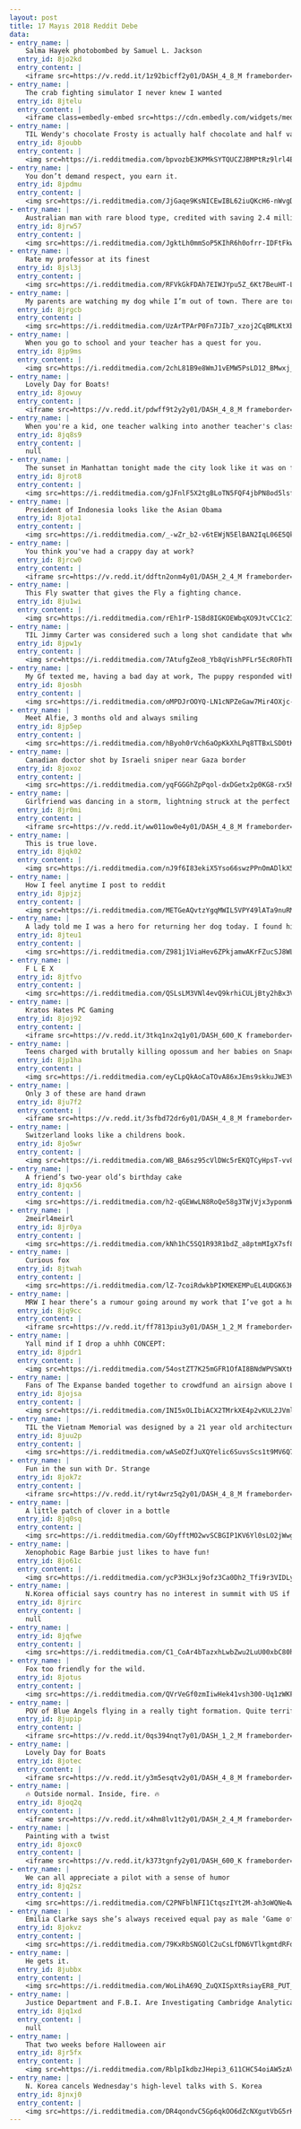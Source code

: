 ```yaml
---
layout: post
title: 17 Mayıs 2018 Reddit Debe
data:
- entry_name: |
    Salma Hayek photobombed by Samuel L. Jackson
  entry_id: 8jo2kd
  entry_content: |
    <iframe src=https://v.redd.it/1z92bicff2y01/DASH_4_8_M frameborder=0></iframe>
- entry_name: |
    The crab fighting simulator I never knew I wanted
  entry_id: 8jtelu
  entry_content: |
    <iframe class=embedly-embed src=https://cdn.embedly.com/widgets/media.html?src=https%3A%2F%2Fgfycat.com%2Fifr%2FTautWickedDaddylonglegs&url=https%3A%2F%2Fgfycat.com%2FTautWickedDaddylonglegs&image=https%3A%2F%2Fthumbs.gfycat.com%2FTautWickedDaddylonglegs-size_restricted.gif&key=522baf40bd3911e08d854040d3dc5c07&type=text%2Fhtml&schema=gfycat width=600 height=338 scrolling=no frameborder=0 allowfullscreen></iframe>
- entry_name: |
    TIL Wendy's chocolate Frosty is actually half chocolate and half vanilla because owner Dave Thomas thought full chocolate would be too overpowering a flavor paired with their burger and fries meal.
  entry_id: 8joubb
  entry_content: |
    <img src=https://i.redditmedia.com/bpvozbE3KPMkSYTQUCZJBMPtRz9lrl4E2r1cjis-Zco.jpg?s=c584cce4627782e28252b676ddd094be frameborder=0>
- entry_name: |
    You don’t demand respect, you earn it.
  entry_id: 8jpdmu
  entry_content: |
    <img src=https://i.redditmedia.com/JjGaqe9KsNICEwIBL62iuQKcH6-nWvgDpDVIiGPnu60.jpg?s=47029f9d53eba16decaa738176c45264 frameborder=0>
- entry_name: |
    Australian man with rare blood type, credited with saving 2.4 million babies, donates blood for the last time
  entry_id: 8jrw57
  entry_content: |
    <img src=https://i.redditmedia.com/JgktLh0mmSoP5KIhR6h0ofrr-IDFtFkwGrtHBQtu3i0.jpg?s=f637119b71d05f3b105a888c3a54e51b frameborder=0>
- entry_name: |
    Rate my professor at its finest
  entry_id: 8jsl3j
  entry_content: |
    <img src=https://i.redditmedia.com/RFVkGkFDAh7EIWJYpu5Z_6Kt7BeuHT-LPmYMT7rNIW8.jpg?s=a5d63680bdb12e5f49399125bdaef757 frameborder=0>
- entry_name: |
    My parents are watching my dog while I’m out of town. There are tornado warnings and my dad sent me this pic to let me know my dog will be safe.
  entry_id: 8jrgcb
  entry_content: |
    <img src=https://i.redditmedia.com/UzArTPArP0Fn7JIb7_xzoj2CqBMLKtXbdz6JhNyb4LE.jpg?s=59184ae8607f255a6160606b54bb5d99 frameborder=0>
- entry_name: |
    When you go to school and your teacher has a quest for you.
  entry_id: 8jp9ms
  entry_content: |
    <img src=https://i.redditmedia.com/2chL81B9e8WmJ1vEMW5PsLD12_BMwxj_9jQ_uTJ3Ovk.jpg?s=0bfb418a2d46a65c24a6c21692989ca9 frameborder=0>
- entry_name: |
    Lovely Day for Boats!
  entry_id: 8jowuy
  entry_content: |
    <iframe src=https://v.redd.it/pdwff9t2y2y01/DASH_4_8_M frameborder=0></iframe>
- entry_name: |
    When you're a kid, one teacher walking into another teacher's classroom is the biggest crossover event reality has to offer
  entry_id: 8jq8s9
  entry_content: |
    null
- entry_name: |
    The sunset in Manhattan tonight made the city look like it was on fire
  entry_id: 8jrot8
  entry_content: |
    <img src=https://i.redditmedia.com/gJFnlF5X2tgBLoTN5FQF4jbPN8od5lsfpH_gg4Ib0v0.jpg?s=c3ed99acd28afad247dce7163eb90719 frameborder=0>
- entry_name: |
    President of Indonesia looks like the Asian Obama
  entry_id: 8jota1
  entry_content: |
    <img src=https://i.redditmedia.com/_-wZr_b2-v6tEWjN5ElBAN2IqL06E5QkCjUVYrXOjL0.jpg?s=2e7fdecc7482432541aa60bcb53d607d frameborder=0>
- entry_name: |
    You think you've had a crappy day at work?
  entry_id: 8jrcw0
  entry_content: |
    <iframe src=https://v.redd.it/ddftn2onm4y01/DASH_2_4_M frameborder=0></iframe>
- entry_name: |
    This Fly swatter that gives the Fly a fighting chance.
  entry_id: 8ju1wi
  entry_content: |
    <img src=https://i.redditmedia.com/rEh1rP-1SBd8IGKOEWbqXO9JtvCC1c2I19k2OfO7tLg.jpg?s=d073912c860d16ab722891ac37ed4965 frameborder=0>
- entry_name: |
    TIL Jimmy Carter was considered such a long shot candidate that when he told his mother, Lillian, his plans to run for President, she asked him “President of what?”
  entry_id: 8jpw1y
  entry_content: |
    <img src=https://i.redditmedia.com/7AtufgZeo8_Yb8qVishPFLr5EcR0FhTERTVi5CMjZG4.jpg?s=1e08253a6e487dffd24190ad693fde45 frameborder=0>
- entry_name: |
    My Gf texted me, having a bad day at work, The puppy responded with this, when I told her we were taking a picture for mom.
  entry_id: 8josbh
  entry_content: |
    <img src=https://i.redditmedia.com/oMPDJrOOYQ-LN1cNPZeGaw7Mir4OXjc-9BTa5fg0WWA.jpg?s=6d989f45ea6fde111eaa15657b10c27e frameborder=0>
- entry_name: |
    Meet Alfie, 3 months old and always smiling
  entry_id: 8jp5ep
  entry_content: |
    <img src=https://i.redditmedia.com/hByoh0rVch6aOpKkXhLPq8TTBxLSD0tKqrUDYG9Rfqo.jpg?s=f2128237ae51f2fb2f3f67891a19b74b frameborder=0>
- entry_name: |
    Canadian doctor shot by Israeli sniper near Gaza border
  entry_id: 8joxoz
  entry_content: |
    <img src=https://i.redditmedia.com/yqFGGGhZpPqol-dxDGetx2p0KG8-rx5hIWvEe68vzzk.jpg?s=4d2a2bae135c5fe9f5f72d4101267112 frameborder=0>
- entry_name: |
    Girlfriend was dancing in a storm, lightning struck at the perfect time
  entry_id: 8jr0mi
  entry_content: |
    <iframe src=https://v.redd.it/ww011ow0e4y01/DASH_4_8_M frameborder=0></iframe>
- entry_name: |
    This is true love.
  entry_id: 8jqk02
  entry_content: |
    <img src=https://i.redditmedia.com/nJ9f6I83ekiX5Yso66swzPPnOmADlkX5VXkUcheZxyw.jpg?s=2ad8ad65cafd1df7a52fd943c678761d frameborder=0>
- entry_name: |
    How I feel anytime I post to reddit
  entry_id: 8jpjzj
  entry_content: |
    <img src=https://i.redditmedia.com/METGeAQvtzYgqMWIL5VPY49lATa9nuRMCANSB0bwgo4.jpg?s=aaa3c539e30145ada4285242f55ba48c frameborder=0>
- entry_name: |
    A lady told me I was a hero for returning her dog today. I found him 2 ft from the sign.
  entry_id: 8jteu1
  entry_content: |
    <img src=https://i.redditmedia.com/Z981j1ViaHev6ZPkjamwAKrFZucSJ8WLpN5mc_0F2Cs.jpg?s=f88dc352a14b4202aa5e706cb755ee5b frameborder=0>
- entry_name: |
    F L E X
  entry_id: 8jtfvo
  entry_content: |
    <img src=https://i.redditmedia.com/QSLsLM3VNl4evQ9krhiCULjBty2hBx3VHeHmelFUi_I.jpg?s=ff162c6287b82001175060a8a947d9fa frameborder=0>
- entry_name: |
    Kratos Hates PC Gaming
  entry_id: 8joj92
  entry_content: |
    <iframe src=https://v.redd.it/3tkq1nx2q1y01/DASH_600_K frameborder=0></iframe>
- entry_name: |
    Teens charged with brutally killing opossum and her babies on Snapchat
  entry_id: 8jp1ha
  entry_content: |
    <img src=https://i.redditmedia.com/eyCLpQkAoCaTOvA86xJEms9skkuJWE3VBYIBr_fiNbI.jpg?s=d170e17f6eef51d241cd3512d14ab9e0 frameborder=0>
- entry_name: |
    Only 3 of these are hand drawn
  entry_id: 8ju7f2
  entry_content: |
    <iframe src=https://v.redd.it/3sfbd72dr6y01/DASH_4_8_M frameborder=0></iframe>
- entry_name: |
    Switzerland looks like a childrens book.
  entry_id: 8jo5wr
  entry_content: |
    <img src=https://i.redditmedia.com/W8_BA6sz95cVlDWc5rEKQTCyHpsT-vv8Z6TcAzE4Mhc.jpg?s=7f6f3b4c60b143a26db87656ea16bade frameborder=0>
- entry_name: |
    A friend’s two-year old’s birthday cake
  entry_id: 8jqx56
  entry_content: |
    <img src=https://i.redditmedia.com/h2-qGEWwLN8RoQe58g3TWjVjx3yponmWNRGzRQ0e4hI.jpg?s=1e05b6d5b40c8729fd2998e58aed7db1 frameborder=0>
- entry_name: |
    2meirl4meirl
  entry_id: 8jr0ya
  entry_content: |
    <img src=https://i.redditmedia.com/kNh1hC5SQ1R93R1bdZ_a8ptmMIgX7sf896ZvqGXa3FE.jpg?s=86b14b7b3ad6704caf3b9e62b5f9cd26 frameborder=0>
- entry_name: |
    Curious fox
  entry_id: 8jtwah
  entry_content: |
    <img src=https://i.redditmedia.com/lZ-7coiRdwkbPIKMEKEMPuEL4UDGK63HDB-uHRauBcI.jpg?s=906d654b64a5134626032909496438ce frameborder=0>
- entry_name: |
    MRW I hear there’s a rumour going around my work that I’ve got a huge penis.
  entry_id: 8jq9cc
  entry_content: |
    <iframe src=https://v.redd.it/ff7813piu3y01/DASH_1_2_M frameborder=0></iframe>
- entry_name: |
    Yall mind if I drop a uhhh CONCEPT:
  entry_id: 8jpdr1
  entry_content: |
    <img src=https://i.redditmedia.com/54ostZT7K25mGFR1OfAI8BNdWPVSWXtKuFXXS9J9q1E.png?s=1f526689eafa9a5d4526f00787918c74 frameborder=0>
- entry_name: |
    Fans of The Expanse banded together to crowdfund an airsign above LA!
  entry_id: 8jojsa
  entry_content: |
    <img src=https://i.redditmedia.com/INI5xOLIbiACX2TMrkXE4p2vKUL2JVmlIVkMoUvX-Ig.jpg?s=3c6d02456949ff3aecb69b323ba88d52 frameborder=0>
- entry_name: |
    TIL the Vietnam Memorial was designed by a 21 year old architecture student for a class project. She got a B+ despite winning the national competition.
  entry_id: 8juu2p
  entry_content: |
    <img src=https://i.redditmedia.com/wASeDZfJuXQYelic6SuvsScs1t9MV6Q72hxHGuiFP7M.jpg?s=ef95782788399baaba2ee44f34b814bf frameborder=0>
- entry_name: |
    Fun in the sun with Dr. Strange
  entry_id: 8jok7z
  entry_content: |
    <iframe src=https://v.redd.it/ryt4wrz5q2y01/DASH_4_8_M frameborder=0></iframe>
- entry_name: |
    A little patch of clover in a bottle
  entry_id: 8jq0sq
  entry_content: |
    <img src=https://i.redditmedia.com/GOyfftMO2wvSCBGIP1KV6Yl0sLO2jWwg6NFmt9HSPkE.jpg?s=eef6d3e0722511627613401a1d97bb58 frameborder=0>
- entry_name: |
    Xenophobic Rage Barbie just likes to have fun!
  entry_id: 8jo61c
  entry_content: |
    <img src=https://i.redditmedia.com/ycP3H3Lxj9ofz3Ca0Dh2_Tfi9r3VIDLy4X9pRf7t7Yo.jpg?s=7455b16a6a6c8b15af415c4e16354008 frameborder=0>
- entry_name: |
    N.Korea official says country has no interest in summit with US if it's based on 'one-sided' demands to give up nukes
  entry_id: 8jrirc
  entry_content: |
    null
- entry_name: |
  entry_id: 8jqfwe
  entry_content: |
    <img src=https://i.redditmedia.com/C1_CoAr4bTazxhLwbZwu2LuU00xbC80hj1Xet8T9QU8.jpg?s=7986ef391879b0a2dcde54e8064cdb2f frameborder=0>
- entry_name: |
    Fox too friendly for the wild.
  entry_id: 8jotus
  entry_content: |
    <img src=https://i.redditmedia.com/QVrVeGf0zmIiwHek41vsh300-Uq1zWKFtR-n0e6HWQY.jpg?s=24f900e8d2a65bfe4a1a42c74405bc8e frameborder=0>
- entry_name: |
    POV of Blue Angels flying in a really tight formation. Quite terrifying, to say the least.
  entry_id: 8jupip
  entry_content: |
    <iframe src=https://v.redd.it/0qs394nqt7y01/DASH_1_2_M frameborder=0></iframe>
- entry_name: |
    Lovely Day for Boats
  entry_id: 8jotec
  entry_content: |
    <iframe src=https://v.redd.it/y3m5esqtv2y01/DASH_4_8_M frameborder=0></iframe>
- entry_name: |
    🔥 Outside normal. Inside, fire. 🔥
  entry_id: 8joq2q
  entry_content: |
    <iframe src=https://v.redd.it/x4hm8lv1t2y01/DASH_2_4_M frameborder=0></iframe>
- entry_name: |
    Painting with a twist
  entry_id: 8joxc0
  entry_content: |
    <iframe src=https://v.redd.it/k373tgnfy2y01/DASH_600_K frameborder=0></iframe>
- entry_name: |
    We can all appreciate a pilot with a sense of humor
  entry_id: 8jq2sz
  entry_content: |
    <img src=https://i.redditmedia.com/C2PNFblNFI1CtqszIYt2M-ah3oWQNe4w8VKm1RxgQd0.jpg?s=207760b1b03cd987716978e8acc96739 frameborder=0>
- entry_name: |
    Emilia Clarke says she’s always received equal pay as male ‘Game of Thrones’ co-stars.
  entry_id: 8jokvz
  entry_content: |
    <img src=https://i.redditmedia.com/79KxRbSNGOlC2uCsLfDN6VTlkgmtdRFds6IJQfvbwso.jpg?s=84fe4e4b0731ddfa86d94535e20d5e69 frameborder=0>
- entry_name: |
    He gets it.
  entry_id: 8jubbx
  entry_content: |
    <img src=https://i.redditmedia.com/WoLihA69Q_ZuQXISpXtRsiayER8_PUT_4ov2E85UBX4.png?s=5f5f214e86f7293cb374dfbdb0037502 frameborder=0>
- entry_name: |
    Justice Department and F.B.I. Are Investigating Cambridge Analytica
  entry_id: 8jq1xd
  entry_content: |
    null
- entry_name: |
    That two weeks before Halloween air
  entry_id: 8jr5fx
  entry_content: |
    <img src=https://i.redditmedia.com/RblpIkdbzJHepi3_611CHC54oiAW5zAVUa6gN2QIwrY.jpg?s=d3ab17f8ed46e469c916307246c38101 frameborder=0>
- entry_name: |
    N. Korea cancels Wednesday's high-level talks with S. Korea
  entry_id: 8jnxj0
  entry_content: |
    <img src=https://i.redditmedia.com/DR4qondvC5Gp6qkOO6dZcNXgutVbG5rHo6Cj1VlZjxs.jpg?s=df028fcec4dcbac2536eafbcd57b2598 frameborder=0>
---
```

